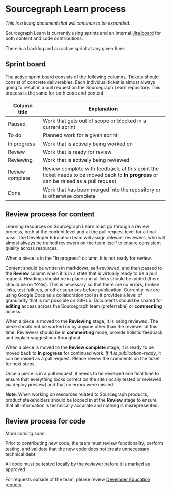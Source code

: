 # Sourcegraph Learn process

_This is a living document that will continue to be expanded._

Sourcegraph Learn is currently using sprints and an internal [Jira board](https://sourcegraph.atlassian.net/jira/software/projects/DEVED/boards/9) for both content and code contributions.

There is a backlog and an active sprint at any given time.

## Sprint board

The active sprint board consists of the following columns. Tickets should consist of concrete deliverables. Each individual ticket is almost always going to result in a pull request on the Sourcegraph Learn repository. This process is the same for both code and content.

| Column title    | Explanation                                                                                                                          |
| --------------- | ------------------------------------------------------------------------------------------------------------------------------------ |
| Paused          | Work that gets out of scope or blocked in a current sprint                                                                           |
| To do           | Planned work for a given sprint                                                                                                      |
| In progress     | Work that is actively being worked on                                                                                                |
| Review          | Work that is ready for review                                                                                                        |
| Reviewing       | Work that is actively being reviewed                                                                                                 |
| Review complete | Review complete with feedback; at this point the ticket needs to be moved back to **In progress** or can be raised as a pull request |
| Done            | Work that has been merged into the repository or is otherwise complete                                                               |

## Review process for content

Learning resources on Sourcegraph Learn must go through a review process, both at the content level and at the pull request level for a final pass. The Developer Education team will assign relevant reviewers, who will almost always be trained reviewers on the team itself to ensure consistent quality across resources.

When a piece is in the "In progress" column, it is not ready for review.

Content should be written in markdown, self-reviewed, and then passed to the **Review** column when it is in a state that is virtually ready to be a pull request. Headings should be in place and all links should be added (there should be no `TODO`s). This is necessary so that there are no errors, broken links, test failures, or other surprises before publication. Currently, we are using Google Docs as a collaboration tool as it provides a level of granularity that is not possible on GitHub. Documents should be shared for **editing** access across the Sourcegraph team (preferrable) or **commenting** access.

When a piece is moved to the **Reviewing** stage, it is being reviewed. The piece should not be worked on by anyone other than the reviewer at this time. Reviewers should be in **commenting** mode, provide holistic feedback, and explain suggestions throughout.

When a piece is moved to the **Review complete** stage, it is ready to be moved back to **In progress** for continued work. _If it is publication-ready_, it can be raised as a pull request. Please review the comments on the ticket for next steps.

Once a piece is in a pull request, it needs to be reviewed one final time to ensure that everything looks correct on the site (locally tested or reviewed via deploy preview) and that no errors were missed.

**Note**: When working on resources related to Sourcegraph products, product stakeholders should be looped in at the **Review** stage to ensure that all information is technically accurate and nothing is misrepresented.

## Review process for code

_More coming soon._

Prior to contributing new code, the team must review functionality, perform testing, and validate that the new code does not create unnecessary technical debt.

All code must be tested locally by the reviewer before it is marked as approved.

For requests outside of the team, please review [Developer Education requets](requests.md).